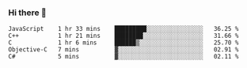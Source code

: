 ### Hi there 👋

<!--
**KLXLjun/KLXLjun** is a ✨ _special_ ✨ repository because its `README.md` (this file) appears on your GitHub profile.

Here are some ideas to get you started:

- 🔭 I’m currently working on ...
- 🌱 I’m currently learning ...
- 👯 I’m looking to collaborate on ...
- 🤔 I’m looking for help with ...
- 💬 Ask me about ...
- 📫 How to reach me: ...
- 😄 Pronouns: ...
- ⚡ Fun fact: ...
-->

<!--START_SECTION:waka-->
```text
JavaScript    1 hr 33 mins    █████████░░░░░░░░░░░░░░░░   36.25 % 
C++           1 hr 21 mins    ████████░░░░░░░░░░░░░░░░░   31.66 % 
C             1 hr 6 mins     ██████▒░░░░░░░░░░░░░░░░░░   25.70 % 
Objective-C   7 mins          ▓░░░░░░░░░░░░░░░░░░░░░░░░   02.91 % 
C#            5 mins          ▓░░░░░░░░░░░░░░░░░░░░░░░░   02.11 % 
```
<!--END_SECTION:waka-->

